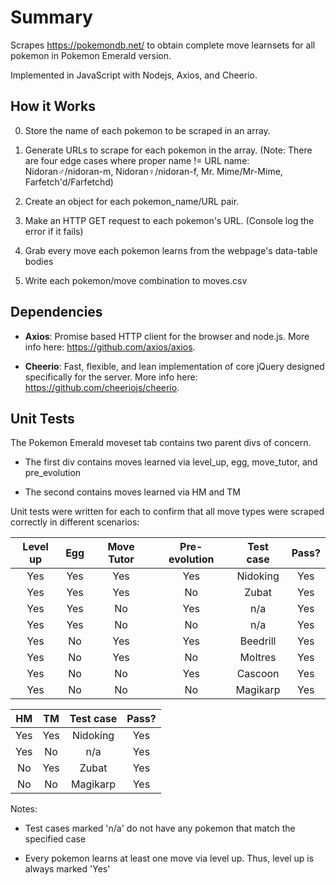 # Summary

Scrapes https://pokemondb.net/ to obtain complete move learnsets for all pokemon in Pokemon Emerald version.

Implemented in JavaScript with Nodejs, Axios, and Cheerio.

## How it Works

0. Store the name of each pokemon to be scraped in an array.

1. Generate URLs to scrape for each pokemon in the array. (Note: There are four edge cases where proper name != URL name: Nidoran♂/nidoran-m, Nidoran♀/nidoran-f, Mr. Mime/Mr-Mime, Farfetch'd/Farfetchd)

2. Create an object for each pokemon_name/URL pair.

3. Make an HTTP GET request to each pokemon's URL. (Console log the error if it fails)

4. Grab every move each pokemon learns from the webpage's data-table bodies

5. Write each pokemon/move combination to moves.csv

## Dependencies

- **Axios**: Promise based HTTP client for the browser and node.js. More info here: https://github.com/axios/axios.

- **Cheerio**: Fast, flexible, and lean implementation of core jQuery designed specifically for the server. More info here: https://github.com/cheeriojs/cheerio.

## Unit Tests

The Pokemon Emerald moveset tab contains two parent divs of concern.

- The first div contains moves learned via level_up, egg, move_tutor, and pre_evolution

- The second contains moves learned via HM and TM

Unit tests were written for each to confirm that all move types were scraped correctly in different scenarios:

| Level up | Egg | Move Tutor | Pre-evolution | Test case | Pass? |
| :------: | :-: | :--------: | :-----------: | :-------: | :---: |
|   Yes    | Yes |    Yes     |      Yes      | Nidoking  |  Yes  |
|   Yes    | Yes |    Yes     |      No       |   Zubat   |  Yes  |
|   Yes    | Yes |     No     |      Yes      |    n/a    |  Yes  |
|   Yes    | Yes |     No     |      No       |    n/a    |  Yes  |
|   Yes    | No  |    Yes     |      Yes      | Beedrill  |  Yes  |
|   Yes    | No  |    Yes     |      No       |  Moltres  |  Yes  |
|   Yes    | No  |     No     |      Yes      |  Cascoon  |  Yes  |
|   Yes    | No  |     No     |      No       | Magikarp  |  Yes  |

| HM  | TM  | Test case | Pass? |
| :-: | :-: | :-------: | :---: |
| Yes | Yes | Nidoking  |  Yes  |
| Yes | No  |    n/a    |  Yes  |
| No  | Yes |   Zubat   |  Yes  |
| No  | No  | Magikarp  |  Yes  |

Notes:

- Test cases marked 'n/a' do not have any pokemon that match the specified case

- Every pokemon learns at least one move via level up. Thus, level up is always marked 'Yes'
